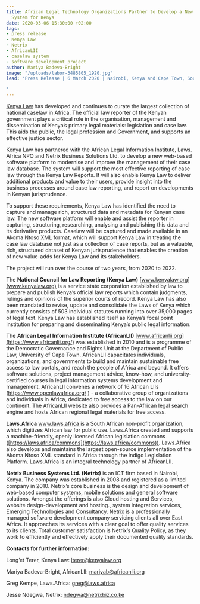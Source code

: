 ```yaml
---
title: African Legal Technology Organizations Partner to Develop a New Caselaw Management
  System for Kenya
date: 2020-03-06 15:30:00 +02:00
tags:
- press release
- Kenya Law
- Netrix
- AfricanLII
- caselaw system
- software development project
author: Mariya Badeva-Bright
image: "/uploads/labor-3485805_1920.jpg"
lead: 'Press Release | 6 March 2020 | Nairobi, Kenya and Cape Town, South Africa

'
---
```


[Kenya Law](https://www.kenyalaw.org/)  has developed and continues to curate the largest collection of national caselaw in Africa. The official law reporter of the Kenyan government plays a critical role in the organisation, management and dissemination of Kenya’s primary legal materials: legislation and case law. This aids the public, the legal profession and Government, and supports an effective justice sector.

Kenya Law has partnered with the African Legal Information Institute, Laws. Africa NPO and Netrix Business Solutions Ltd. to develop a new web-based software platform to modernise and improve the management of their case law database. The system will support the most effective reporting of case law through the Kenya Law Reports. It will also enable Kenya Law to deliver additional products and value to their users, provide insight into the business processes around case law reporting, and report on developments in Kenyan jurisprudence.

To support these requirements, Kenya Law has identified the need to capture and manage rich, structured data and metadata for Kenyan case law. The new software platform will enable and assist the reporter in capturing, structuring, researching, analysing and publishing this data and its derivative products. Caselaw will be captured and made available in an Akoma Ntoso XML format, which will support Kenya Law in treating the case law database not just as a collection of case reports, but as a valuable, rich, structured dataset of Kenyan jurisprudence that enables the creation of new value-adds for Kenya Law and its stakeholders.

The project will run over the course of two years, from 2020 to 2022.

The **National Council for Law Reporting (Kenya Law)** [www.kenyalaw.org](www.kenyalaw.org) is a service state corporation established by law to prepare and publish Kenya’s official law reports which contain judgments, rulings and opinions of the superior courts of record. Kenya Law has also been mandated to revise, update and consolidate the Laws of Kenya which currently consists of 503 individual statutes running into over 35,000 pages of legal text. Kenya Law has established itself as Kenya’s focal point institution for preparing and disseminating Kenya’s public legal information.

The **African Legal Information Institute (AfricanLII)** [www.africanlii.org](https://www.africanlii.org/) was established in 2010 and is a programme of the Democratic Governance and Rights Unit at the Department of Public Law, University of Cape Town. AfricanLII capacitates individuals, organizations, and governments to build and maintain sustainable free access to law portals, and reach the people of Africa and beyond.  It offers software solutions, project management advice, know-how, and university-certified courses in legal information systems development and management. AfricanLII convenes a network of 16 African LIIs (https://www.openlawafrica.org/ ) - a collaborative group of organizations and individuals in Africa, dedicated to free access to the law on our continent.  The AfricanLII website also provides a Pan-African legal search engine and hosts African regional legal materials for free access.

**Laws.Africa** [www.laws.africa ](https://www.laws.africa)is a South African non-profit organization, which digitizes African law for public use. Laws.Africa created and supports a machine-friendly, openly licensed African legislation commons ([https://laws.africa/commons](https://laws.africa/commons)). Laws.Africa also develops and maintains the largest open-source implementation of the Akoma Ntoso XML standard in Africa through the Indigo Legislation Platform. Laws.Africa is an integral technology partner of AfricanLII.

**Netrix Business Systems Ltd. (Netrix)** is an ICT firm based in Nairobi, Kenya. The company was established in 2008 and registered as a limited company in 2010. Netrix’s core business is the design and development of web-based computer systems, mobile solutions and general software solutions.  Amongst the offerings is also Cloud hosting and Services, website design-development and hosting., system integration services, Emerging Technologies and Consultancy. Netrix is a professionally managed software development company servicing clients all over East Africa.  It approaches its services with a clear goal to offer quality services to its clients.  Total customer satisfaction is Netrix’s Quality Policy, as they work to efficiently and effectively apply their documented quality standards.

**Contacts for further information:**

Long’et Terer, Kenya Law: lterer@kenyalaw.org

Mariya Badeva-Bright, AfricanLII: mariyab@africanlii.org

Greg Kempe, Laws.Africa: greg@laws.africa

Jesse Ndegwa, Netrix: ndegwa@netrixbiz.co.ke